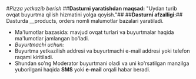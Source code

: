#*Pizza yetkazib berish*
##__Dasturni yaratishdan maqsad:__ "Uydan turib ovqat buyurtma qilish hizmatini yolga qoyish."##
##__Dasturni afzalligi:__##
   Dasturda __products, orders nomli malumotlar bazalari yaratiladi.
 *  Ma'lumotlar bazasida: mavjud ovqat turlari va buyurtmalar haqida ma'lumotlar jamlangan bo'ladi.
 * _Buyurtmachi uchun:_
 * Buyurtma yetkazilish addresi va buyurtmachi e-mail addresi yoki telefon raqami kiritiladi.
 * Shundan so'ng Moderator buyurtmani oladi va uni ko'rsatilgan manzilga yuborilgani haqida __SMS__ 
 yoki __e-mail__ orqali habar beradi.
